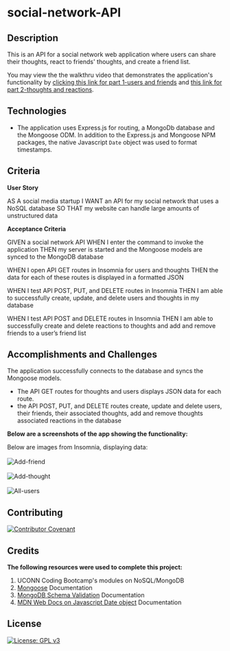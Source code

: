 # social-network-API

## Description

This is an API for a social network web application where users can share their thoughts, react to friends' thoughts, and create a friend list. 

You may view the the walkthru video that demonstrates the application's functionality by [clicking this link for part 1-users and friends](https://drive.google.com/file/d/1OWYnzRi8q8v4JxNK0U3tAXJoHFUC7n1o/view) and [this link for part 2-thoughts and reactions](https://drive.google.com/file/d/1hGcrNr8kLZ7JPvg77ShuGibM947WcD_l/view).


## Technologies

- The application uses Express.js for routing, a MongoDb database and the Mongoose ODM. In addition to the Express.js and Mongoose NPM packages, the native Javascript `Date` object was used to format timestamps.

## Criteria

**User Story**

AS A social media startup
I WANT an API for my social network that uses a NoSQL database
SO THAT my website can handle large amounts of unstructured data

**Acceptance Criteria**

GIVEN a social network API
WHEN I enter the command to invoke the application
THEN my server is started and the Mongoose models are synced to the MongoDB database

WHEN I open API GET routes in Insomnia for users and thoughts
THEN the data for each of these routes is displayed in a formatted JSON

WHEN I test API POST, PUT, and DELETE routes in Insomnia
THEN I am able to successfully create, update, and delete users and thoughts in my database

WHEN I test API POST and DELETE routes in Insomnia
THEN I am able to successfully create and delete reactions to thoughts and add and remove friends to a user’s friend list

## Accomplishments and Challenges

The application successfully connects to the database and syncs the Mongoose models. 
- The API GET routes for thoughts and users displays JSON data for each route.
- the API POST, PUT, and DELETE routes create, update and delete users, their  friends, their associated thoughts, add and remove thoughts associated reactions in the database

**Below are a screenshots of the app showing the functionality:**

Below are images from Insomnia, displaying data:  
<br />
![Add-friend](./public/images/add-friend.jpg)  
<br />
![Add-thought](./public/images/add-thought.jpg)  
<br />
![All-users](./public/images/get-users.jpg) 

## Contributing

[![Contributor Covenant](https://img.shields.io/badge/Contributor%20Covenant-2.1-4baaaa.svg)](code_of_conduct.md)

## Credits

**The following resources were used to complete this project:**
1. UCONN Coding Bootcamp's modules on NoSQL/MongoDB
2. [Mongoose](https://mongoosejs.com/docs/index.html) Documentation 
3. [MongoDB Schema Validation](https://www.mongodb.com/docs/manual/core/schema-validation/) Documentation 
4. [MDN Web Docs on Javascript Date object](https://developer.mozilla.org/en-US/docs/Web/JavaScript/Reference/Global_Objects/Date) Documentation 

## License
[![License: GPL v3](https://img.shields.io/badge/License-GPLv3-blue.svg)](https://www.gnu.org/licenses/gpl-3.0)

